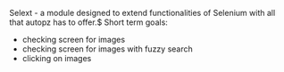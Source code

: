 Selext - a module designed to extend functionalities of Selenium with all that autopz has to offer.$
Short term goals:
- checking screen for images
- checking screen for images with fuzzy search
- clicking on images
